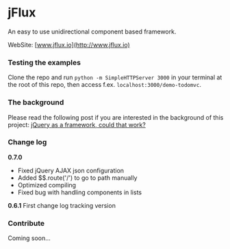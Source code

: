 # jFlux

An easy to use unidirectional component based framework.

WebSite: [www.jflux.io](http://www.jflux.io)

### Testing the examples
Clone the repo and run `python -m SimpleHTTPServer 3000` in your terminal at the root of this repo, then access f.ex.
`localhost:3000/demo-todomvc`.

### The background
Please read the following post if you are interested in the background of this project: [jQuery as a framework, could that work?](http://christianalfoni.github.io/javascript/2014/09/08/jquery-as-a-framework-could-that-work.html)

### Change log

**0.7.0**
- Fixed jQuery AJAX json configuration
- Added $$.route('/') to go to path manually
- Optimized compiling
- Fixed bug with handling components in lists

**0.6.1**
First change log tracking version

### Contribute
Coming soon...